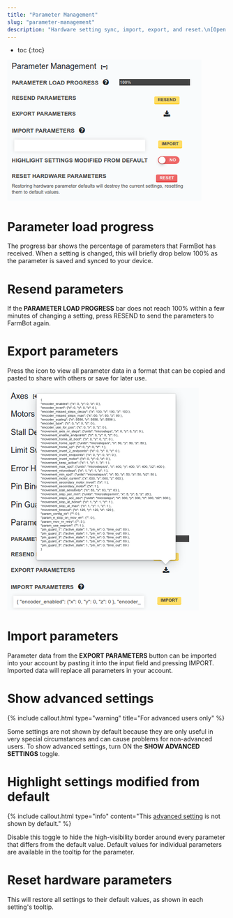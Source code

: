 ```yaml
---
title: "Parameter Management"
slug: "parameter-management"
description: "Hardware setting sync, import, export, and reset.\n[Open these settings in the app](https://my.farm.bot/app/designer/settings?highlight=parameter_management)"
---
```


* toc
{:toc}

![parameter management](_images/parameter_management.png)

# Parameter load progress

The progress bar shows the percentage of parameters that FarmBot has received.
When a setting is changed, this will briefly drop below 100% as the parameter
is saved and synced to your device.

# Resend parameters

If the __PARAMETER LOAD PROGRESS__ bar does not reach 100% within a few
minutes of changing a setting, press <span class="fb-button fb-yellow">RESEND</span>
to send the parameters to FarmBot again.

# Export parameters

Press the <i class='fa fa-download'></i> icon to view all parameter data
in a format that can be copied and pasted to share with others or save for later use.

![export parameters](_images/export_parameters.png)

# Import parameters

Parameter data from the __EXPORT PARAMETERS__ button can be imported into your account
by pasting it into the input field and pressing <span class="fb-button fb-yellow">IMPORT</span>.
Imported data will replace all parameters in your account.

# Show advanced settings

{%
include callout.html
type="warning"
title="For advanced users only"
%}

Some settings are not shown by default because they are only useful in very special circumstances and can cause problems for non-advanced users. To show advanced settings, turn <span class="fb-peripheral-on">ON</span> the **SHOW ADVANCED SETTINGS** toggle.

# Highlight settings modified from default

{%
include callout.html
type="info"
content="This [advanced setting](../parameter-management#show-advanced-settings) is not shown by default."
%}

Disable this toggle to hide the high-visibility border around every parameter
that differs from the default value. Default values for individual parameters
are available in the <i class='fa fa-question-circle'></i> tooltip for the parameter.

# Reset hardware parameters

This will restore all settings to their default values, as shown in each setting's tooltip.
